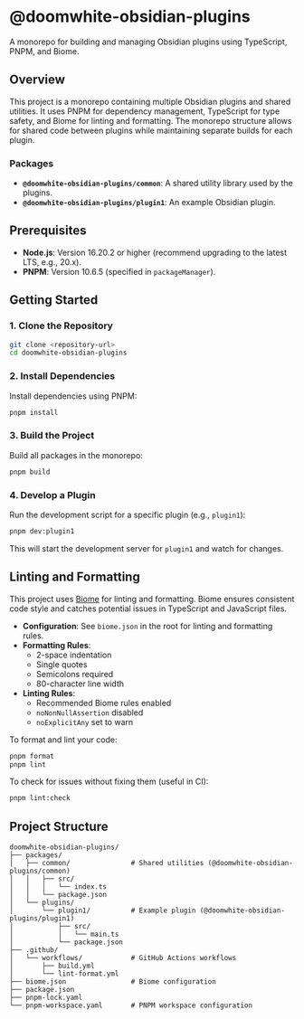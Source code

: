 # @doomwhite-obsidian-plugins

A monorepo for building and managing Obsidian plugins using TypeScript, PNPM, and Biome.

## Overview

This project is a monorepo containing multiple Obsidian plugins and shared utilities. It uses PNPM for dependency management, TypeScript for type safety, and Biome for linting and formatting. The monorepo structure allows for shared code between plugins while maintaining separate builds for each plugin.

### Packages
- **`@doomwhite-obsidian-plugins/common`**: A shared utility library used by the plugins.
- **`@doomwhite-obsidian-plugins/plugin1`**: An example Obsidian plugin.

## Prerequisites

- **Node.js**: Version 16.20.2 or higher (recommend upgrading to the latest LTS, e.g., 20.x).
- **PNPM**: Version 10.6.5 (specified in `packageManager`).

## Getting Started

### 1. Clone the Repository
```bash
git clone <repository-url>
cd doomwhite-obsidian-plugins
```

### 2. Install Dependencies
Install dependencies using PNPM:
```bash
pnpm install
```

### 3. Build the Project
Build all packages in the monorepo:
```bash
pnpm build
```

### 4. Develop a Plugin
Run the development script for a specific plugin (e.g., `plugin1`):
```bash
pnpm dev:plugin1
```
This will start the development server for `plugin1` and watch for changes.

## Linting and Formatting

This project uses [Biome](https://biomejs.dev/) for linting and formatting. Biome ensures consistent code style and catches potential issues in TypeScript and JavaScript files.

- **Configuration**: See `biome.json` in the root for linting and formatting rules.
- **Formatting Rules**:
  - 2-space indentation
  - Single quotes
  - Semicolons required
  - 80-character line width
- **Linting Rules**:
  - Recommended Biome rules enabled
  - `noNonNullAssertion` disabled
  - `noExplicitAny` set to warn

To format and lint your code:
```bash
pnpm format
pnpm lint
```

To check for issues without fixing them (useful in CI):
```bash
pnpm lint:check
```

## Project Structure

```
doomwhite-obsidian-plugins/
├── packages/
│   ├── common/               # Shared utilities (@doomwhite-obsidian-plugins/common)
│   │   ├── src/
│   │   │   └── index.ts
│   │   └── package.json
│   └── plugins/
│       └── plugin1/          # Example plugin (@doomwhite-obsidian-plugins/plugin1)
│           ├── src/
│           │   └── main.ts
│           └── package.json
├── .github/
│   └── workflows/            # GitHub Actions workflows
│       ├── build.yml
│       └── lint-format.yml
├── biome.json                # Biome configuration
├── package.json
├── pnpm-lock.yaml
└── pnpm-workspace.yaml       # PNPM workspace configuration
